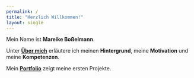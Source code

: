 ```yaml
---
permalink: /
title: "Herzlich Willkommen!"
layout: single
---
```


Mein Name ist **Mareike Boßelmann**. 

Unter [**Über mich**](https://mbosselmann.github.io/portfolio/about/) erläutere ich meinen **Hintergrund**, meine **Motivation** und meine **Kompetenzen**.

Mein [**Portfolio**](https://mbosselmann.github.io/portfolio/projects/) zeigt meine ersten Projekte.
